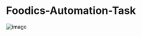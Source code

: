 # Foodics-Automation-Task
![image](https://github.com/user-attachments/assets/a303e609-e7d8-4587-9682-e71b8e352d74)



